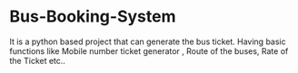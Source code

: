 # Bus-Booking-System
It is a python based project that can generate the bus ticket. Having basic functions like Mobile number ticket generator , Route of the buses, Rate of the Ticket etc.. 
